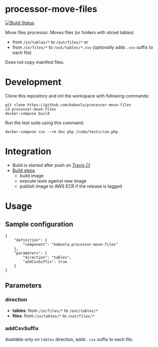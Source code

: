 # processor-move-files

[![Build Status](https://travis-ci.org/keboola/processor-move-files.svg?branch=master)](https://travis-ci.org/keboola/processor-move-files)

Move files processor. Moves files (or folders with sliced tables)

 - from `/in/tables/*` to `/out/files/*` or
 - from `/in/files/*` to `/out/tables/*.csv` (optionally adds `.csv` suffix to each file)
  
Does not copy manifest files.
 
# Development
 
Clone this repository and init the workspace with following commands:

```
git clone https://github.com/keboola/processor-move-files
cd processor-move-files
docker-compose build

```

Run the test suite using this command:

```
docker-compose run --rm dev php /code/tests/run.php
```
 
# Integration
 - Build is started after push on [Travis CI](https://travis-ci.org/keboola/processor-move-files)
 - [Build steps](https://github.com/keboola/processor-move-files/blob/master/.travis.yml)
   - build image
   - execute tests against new image
   - publish image to AWS ECR if the release is tagged
   
# Usage

## Sample configuration

```
{  
    "definition": {
        "component": "keboola.processor-move-files"
    },
    "parameters": {
        "direction": "tables",
        "addCsvSuffix": true
    }
}
```

## Parameters

### direction

 - **tables**: from `/in/files/*` to `/out/tables/*` 
 - **files**: from `/in/tables/*` to `/out/files/*`

### addCsvSuffix

Available only on `tables` direction, adds `.csv` suffix to each file.
